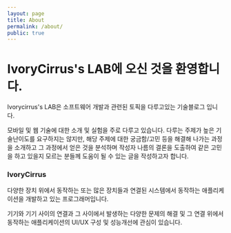 ```yaml
---
layout: page
title: About
permalink: /about/
public: true
---
```


# IvoryCirrus's LAB에 오신 것을 환영합니다.

Ivorycirrus's LAB은 소프트웨어 개발과 관련된 토픽을 다루고있는 기술블로그 입니다. 

모바일 및 웹 기술에 대한 소개 및 실험을 주로 다루고 있습니다. 다루는 주제가 높은 기술난이도를 요구하지는 않지만, 해당 주제에 대한 궁금함/고민 등을 해결해 나가는 과정을 소개하고 그 과정에서 얻은 것을 분석하며 작성자 나름의 결론을 도출하여 같은 고민을 하고 있을지 모르는 분들께 도움이 될 수 있는 글을 작성하고자 합니다.

### IvoryCirrus

다양한 장치 위에서 동작하는 또는 많은 장치들과 연결된 시스템에서 동작하는 애플리케이션을 개발하고 있는 프로그래머입니다.

기기와 기기 사이의 연결과 그 사이에서 발생하는 다양한 문제의 해결 및 
그 연결 위에서 동작하는 애플리케이션의 UI/UX 구성 및 성능개선에 관심이 있습니다.
